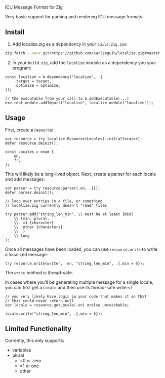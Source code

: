 ICU Message Format for Zig

Very basic support for parsing and rendering ICU message formats.

## Install
1) Add localize.zig as a dependency in your `build.zig.zon`:

```bash
zig fetch --save git+https://github.com/karlseguin/localize.zig#master
```

2) In your `build.zig`, add the `localize` module as a dependency you your program:

```zig
const localize = b.dependency("localize", .{
    .target = target,
    .optimize = optimize,
});

// the executable from your call to b.addExecutable(...)
exe.root_module.addImport("localize", localize.module("localize"));
```


## Usage
First, create a `Resource`:

```zig
var resource = try localize.Resource(Locales).init(allocator);
defer resource.deinit();

const Locales = enum {
    en,
    fr,
};
```

This will likely be a long-lived object. Next, create a parser for each locale and add messages:

```zig
var parser = try resource.parser(.en, .{});
defer parser.deinit();

// loop over entries in a file, or something
// localize.zig currently doesn't "read" files

try parser.add("string_len_min", \\ must be at least {min}
    \\ {min, plural,
    \\  =1 {character}
    \\  other {characters}
    \\  }
    \\ long
);
```

Once all messages have been loaded, you can use `resource.write` to write a localized message:

```zig
try resource.write(writer, .en, "string_len_min", .{.min = 6});
```

The `write` method is thread-safe.

In cases where you'll be generating multiple message for a single locale, you can first get a <code>Locale</code> and then use its thread-safe write:</

```zig
// you very likely have logic in your code that makes it so that
// this could never return null
var locale = resource.getLocale(.en) orelse unreachable;

locale.write("string_len_min", .{.min = 6});
```

## Limited Functionality
Currently, this only supports:

* variables
* plural
    * =0 or zero
    * =1 or one
    * other
